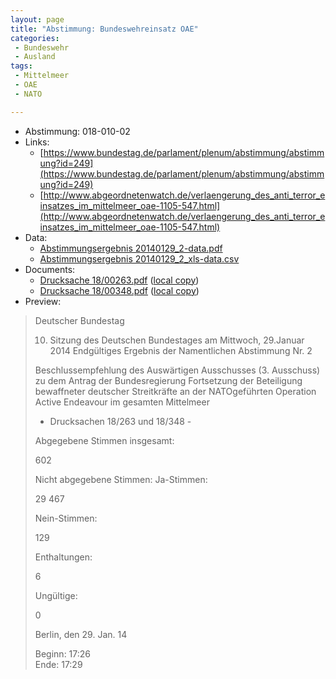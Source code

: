 ```yaml
---
layout: page
title: "Abstimmung: Bundeswehreinsatz OAE"
categories:
 - Bundeswehr
 - Ausland
tags:
 - Mittelmeer
 - OAE
 - NATO

---
```


* Abstimmung: 018-010-02
* Links: 
    * [https://www.bundestag.de/parlament/plenum/abstimmung/abstimmung?id=249](https://www.bundestag.de/parlament/plenum/abstimmung/abstimmung?id=249)
    * [http://www.abgeordnetenwatch.de/verlaengerung_des_anti_terror_einsatzes_im_mittelmeer_oae-1105-547.html](http://www.abgeordnetenwatch.de/verlaengerung_des_anti_terror_einsatzes_im_mittelmeer_oae-1105-547.html)
* Data: 
    * [Abstimmungsergebnis 20140129_2-data.pdf](/res/abstimmungsliste/20140129_2-data.pdf)
    * [Abstimmungsergebnis 20140129_2_xls-data.csv](/res/abstimmungsliste/analyses/20140129_2_xls-data.csv)
* Documents: 
    * [Drucksache 18/00263.pdf](http://dip21.bundestag.de/dip21/btd/18/002/1800263.pdf) ([local copy](/res/abstimmungsdaten/018-010-02/1800263.pdf))
    * [Drucksache 18/00348.pdf](http://dip21.bundestag.de/dip21/btd/18/003/1800348.pdf) ([local copy](/res/abstimmungsdaten/018-010-02/1800348.pdf))
* Preview: 
> Deutscher Bundestag
> 
> 10. Sitzung des Deutschen Bundestages
> am Mittwoch, 29.Januar 2014
> Endgültiges Ergebnis der Namentlichen Abstimmung Nr. 2
> 
> Beschlussempfehlung des Auswärtigen Ausschusses (3. Ausschuss) zu dem Antrag
> der Bundesregierung
> Fortsetzung der Beteiligung bewaffneter deutscher Streitkräfte an der NATOgeführten Operation Active Endeavour im gesamten Mittelmeer
> - Drucksachen 18/263 und 18/348 -
> 
> Abgegebene Stimmen insgesamt:
> 
> 602
> 
> Nicht abgegebene Stimmen:
> Ja-Stimmen:
> 
> 29
> 467
> 
> Nein-Stimmen:
> 
> 129
> 
> Enthaltungen:
> 
> 6
> 
> Ungültige:
> 
> 0
> 
> Berlin, den 29. Jan. 14
> 
> Beginn: 17:26  
> Ende: 17:29
